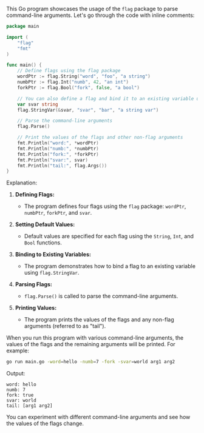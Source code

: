 This Go program showcases the usage of the `flag` package to parse command-line arguments. Let's go through the code with inline comments:

```go
package main

import (
	"flag"
	"fmt"
)

func main() {
	// Define flags using the flag package
	wordPtr := flag.String("word", "foo", "a string")
	numbPtr := flag.Int("numb", 42, "an int")
	forkPtr := flag.Bool("fork", false, "a bool")

	// You can also define a flag and bind it to an existing variable using flag.StringVar
	var svar string
	flag.StringVar(&svar, "svar", "bar", "a string var")

	// Parse the command-line arguments
	flag.Parse()

	// Print the values of the flags and other non-flag arguments
	fmt.Println("word:", *wordPtr)
	fmt.Println("numb:", *numbPtr)
	fmt.Println("fork:", *forkPtr)
	fmt.Println("svar:", svar)
	fmt.Println("tail:", flag.Args())
}
```

Explanation:

1. **Defining Flags:**
   - The program defines four flags using the `flag` package: `wordPtr`, `numbPtr`, `forkPtr`, and `svar`.

2. **Setting Default Values:**
   - Default values are specified for each flag using the `String`, `Int`, and `Bool` functions.

3. **Binding to Existing Variables:**
   - The program demonstrates how to bind a flag to an existing variable using `flag.StringVar`.

4. **Parsing Flags:**
   - `flag.Parse()` is called to parse the command-line arguments.

5. **Printing Values:**
   - The program prints the values of the flags and any non-flag arguments (referred to as "tail").

When you run this program with various command-line arguments, the values of the flags and the remaining arguments will be printed. For example:

```bash
go run main.go -word=hello -numb=7 -fork -svar=world arg1 arg2
```

Output:
```
word: hello
numb: 7
fork: true
svar: world
tail: [arg1 arg2]
```

You can experiment with different command-line arguments and see how the values of the flags change.
